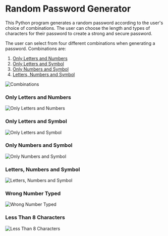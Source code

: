 # Random Password Generator

This Python program generates a random password according to the user's choice of combinations. The user can choose the length and types of characters for their password to create a strong and secure password.

The user can select from four different combinations when generating a password. Combinations are:

1. [Only Letters and Numbers](#ln "Goto Only Letters and Numbers")
2. [Only Letters and Symbol](#ls "Goto Only Letters and Symbol")
3. [Only Numbers and Symbol](#ns "Goto Only Numbers and Symbol")
4. [Letters, Numbers and Symbol](#lns "Goto Letters, Numbers and Symbol")

![Combinations](https://user-images.githubusercontent.com/29802859/221974942-c0257c45-cadd-440f-91fe-6fcbec6ace0b.png)

<h3 id="ln">Only Letters and Numbers</h3>

![Only Letters and Numbers](https://user-images.githubusercontent.com/29802859/221973247-4ea804ca-2f16-4737-9a94-2e23d2840d00.png)

<h3 id="ls">Only Letters and Symbol</h3>

![Only Letters and Symbol](https://user-images.githubusercontent.com/29802859/221974689-18640ce8-a43f-425b-a5ce-368a7dbc5162.png)

<h3 id="ns">Only Numbers and Symbol</h3>

![Only Numbers and Symbol](https://user-images.githubusercontent.com/29802859/221974713-2ad19de6-f1a8-4271-a6ec-6fe2c221d6bf.png)

<h3 id="lns">Letters, Numbers and Symbol</h3>

![Letters, Numbers and Symbol](https://user-images.githubusercontent.com/29802859/221974749-1f7b35c0-ead4-4bee-b004-0c448617e9e5.png)

<h3>Wrong Number Typed</h3>

![Wrong Number Typed](https://user-images.githubusercontent.com/29802859/221948211-46830047-ab3d-487c-a264-73b8d6dbf246.png)

<h3>Less Than 8 Characters</h3>

![Less Than 8 Characters](https://user-images.githubusercontent.com/29802859/221974897-891dee63-6c39-4d8a-ae70-a3f96dd333e7.png)
